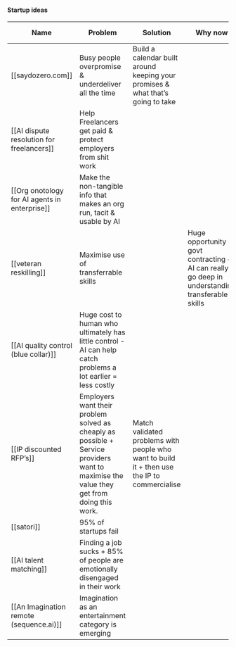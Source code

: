   

#### Startup ideas

|Name|Problem|Solution|Why now|Why me|Experiments|
|---|---|---|---|---|---|
|[[saydozero.com]]|Busy people overpromise & underdeliver all the time|Build a calendar built around keeping your promises & what that’s going to take||||
|[[AI dispute resolution for freelancers]]|Help Freelancers get paid & protect employers from shit work|||||
|[[Org onotology for AI agents in enterprise]]|Make the non-tangible info that makes an org run, tacit & usable by AI|||||
|[[veteran reskilling]]|Maximise use of transferrable skills||Huge opportunity in govt contracting + AI can really go deep in understanding transferable skills|||
|[[AI quality control (blue collar)]]|Huge cost to human who ultimately has little control - AI can help catch problems a lot earlier = less costly|||||
|[[IP discounted RFP’s]]|Employers want their problem solved as cheaply as possible + Service providers want to maximise the value they get from doing this work.|Match validated problems with people who want to build it + then use the IP to commercialise||||
|[[satori]]|95% of startups fail|||||
|[[AI talent matching]]|Finding a job sucks + 85% of people are emotionally disengaged in their work|||||
|[[An Imagination remote (sequence.ai)]]|Imagination as an entertainment category is emerging|||||